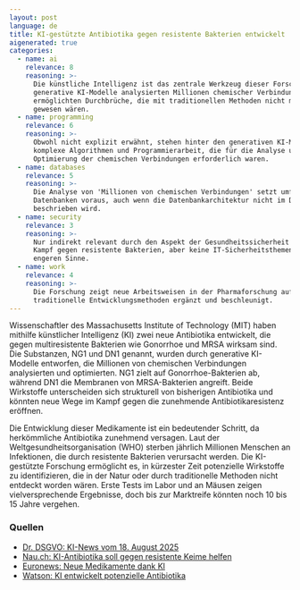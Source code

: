 ```yaml
---
layout: post
language: de
title: KI-gestützte Antibiotika gegen resistente Bakterien entwickelt
aigenerated: true
categories:
  - name: ai
    relevance: 8
    reasoning: >-
      Die künstliche Intelligenz ist das zentrale Werkzeug dieser Forschung -
      generative KI-Modelle analysierten Millionen chemischer Verbindungen und
      ermöglichten Durchbrüche, die mit traditionellen Methoden nicht möglich
      gewesen wären.
  - name: programming
    relevance: 6
    reasoning: >-
      Obwohl nicht explizit erwähnt, stehen hinter den generativen KI-Modellen
      komplexe Algorithmen und Programmierarbeit, die für die Analyse und
      Optimierung der chemischen Verbindungen erforderlich waren.
  - name: databases
    relevance: 5
    reasoning: >-
      Die Analyse von 'Millionen von chemischen Verbindungen' setzt umfangreiche
      Datenbanken voraus, auch wenn die Datenbankarchitektur nicht im Detail
      beschrieben wird.
  - name: security
    relevance: 3
    reasoning: >-
      Nur indirekt relevant durch den Aspekt der Gesundheitssicherheit und den
      Kampf gegen resistente Bakterien, aber keine IT-Sicherheitsthemen im
      engeren Sinne.
  - name: work
    relevance: 4
    reasoning: >-
      Die Forschung zeigt neue Arbeitsweisen in der Pharmaforschung auf, wo KI
      traditionelle Entwicklungsmethoden ergänzt und beschleunigt.
---
```


Wissenschaftler des Massachusetts Institute of Technology (MIT) haben mithilfe künstlicher Intelligenz (KI) zwei neue Antibiotika entwickelt, die gegen multiresistente Bakterien wie Gonorrhoe und MRSA wirksam sind. Die Substanzen, NG1 und DN1 genannt, wurden durch generative KI-Modelle entworfen, die Millionen von chemischen Verbindungen analysierten und optimierten. NG1 zielt auf Gonorrhoe-Bakterien ab, während DN1 die Membranen von MRSA-Bakterien angreift. Beide Wirkstoffe unterscheiden sich strukturell von bisherigen Antibiotika und könnten neue Wege im Kampf gegen die zunehmende Antibiotikaresistenz eröffnen.

<!--more-->

Die Entwicklung dieser Medikamente ist ein bedeutender Schritt, da herkömmliche Antibiotika zunehmend versagen. Laut der Weltgesundheitsorganisation (WHO) sterben jährlich Millionen Menschen an Infektionen, die durch resistente Bakterien verursacht werden. Die KI-gestützte Forschung ermöglicht es, in kürzester Zeit potenzielle Wirkstoffe zu identifizieren, die in der Natur oder durch traditionelle Methoden nicht entdeckt worden wären. Erste Tests im Labor und an Mäusen zeigen vielversprechende Ergebnisse, doch bis zur Marktreife könnten noch 10 bis 15 Jahre vergehen.

### Quellen
- [Dr. DSGVO: KI-News vom 18. August 2025](https://dr-dsgvo.de/ki-news-2025-08-18/)
- [Nau.ch: KI-Antibiotika soll gegen resistente Keime helfen](https://www.nau.ch/news/forschung/ki-antibiotika-soll-gegen-resistente-keime-helfen-67032092)
- [Euronews: Neue Medikamente dank KI](https://de.euronews.com/gesundheit/2025/08/16/neue-medikamente-dank-ki-antibiotika-gegen-gonorrhoe-und-mrsa)
- [Watson: KI entwickelt potenzielle Antibiotika](https://www.watson.ch/international/forschung/987577236-ki-entwickelt-potenzielle-antibiotika-gegen-resistente-erreger)
